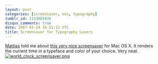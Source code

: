 ```yaml
---
layout: post
categories: [screensaver, osx, typography]
tumblr_id: 1133085030
disqus_comments: true
date: 2007-03-24 16:51:12 UTC
title: Screensaver for Typography Lovers
---
```


<a href="http://arrelid.com/">Mattias</a> told me about <a href="http://www.simonheys.com/wordpress/2007/02/25/word-clock-update/">this very nice screensaver</a> for Mac OS X. It renders the current time in a typeface and color of your choice. Very neat.
<br />
<a href="http://www.simonheys.com/wordpress/2007/02/25/word-clock-update/"><img src='/attachments/2007/03/world_clock_screensaver.png' alt='world_clock_screensaver.png' /></a>
